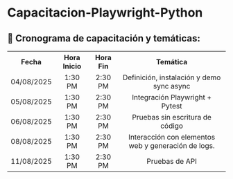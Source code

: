 # Capacitacion-Playwright-Python

## **:calendar: Cronograma de capacitación y temáticas:**


<table>
  <tr>
    <th style="text-align:center;">Fecha</th>
    <th style="text-align:center;">Hora Inicio</th>
    <th style="text-align:center;">Hora Fin</th>
    <th style="text-align:center;">Temática</th>
  </tr>
  <tr>
    <td style="text-align:center;">04/08/2025</td>
    <td style="text-align:center;">1:30 PM</td>
    <td style="text-align:center;">2:30 PM</td>
    <td style="text-align:center;">Definición, instalación y demo sync async</td>
  </tr>
  <tr>
    <td style="text-align:center;">05/08/2025</td>
    <td style="text-align:center;">1:30 PM</td>
    <td style="text-align:center;">2:30 PM</td>
    <td style="text-align:center;">Integración Playwright + Pytest</td>
  </tr>
  <tr>
    <td style="text-align:center;">06/08/2025</td>
    <td style="text-align:center;">1:30 PM</td>
    <td style="text-align:center;">2:30 PM</td>
    <td style="text-align:center;">Pruebas sin escritura de código</td>
  </tr>
  <tr>
    <td style="text-align:center;">08/08/2025</td>
    <td style="text-align:center;">1:30 PM</td>
    <td style="text-align:center;">2:30 PM</td>
    <td style="text-align:center;">Interacción con elementos web y generación de logs.</td>
  </tr>
  <tr>
    <td style="text-align:center;">11/08/2025</td>
    <td style="text-align:center;">1:30 PM</td>
    <td style="text-align:center;">2:30 PM</td>
    <td style="text-align:center;">Pruebas de API</td>
  </tr>
</table>


##